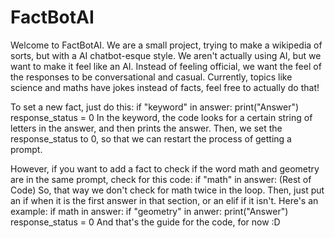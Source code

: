 # FactBotAI
Welcome to FactBotAI. We are a small project, trying to make a wikipedia of sorts, but with a AI chatbot-esque style. We aren't actually using AI, but we want to make it feel like an AI. Instead of feeling official, we want the feel of the responses to be conversational and casual. Currently, topics like science and maths have jokes instead of facts, feel free to actually do that!

To set a new fact, just do this:
    if "keyword" in answer:
        print("Answer")
        response_status = 0
In the keyword, the code looks for a certain string of letters in the answer, and then prints the answer. Then, we set the response_status to 0, so that we can restart the process of getting a prompt. 

However, if you want to add a fact to check if the word math and geometry are in the same prompt, check for this code:
    if "math" in answer:
        (Rest of Code)
So, that way we don't check for math twice in the loop. Then, just put an if when it is the first answer in that section, or an elif if it isn't. Here's an example:
    if math in answer:
        if "geometry" in anwer:
            print("Answer")
            response_status = 0
And that's the guide for the code, for now :D    
